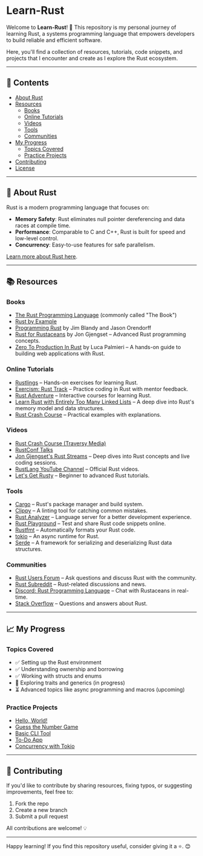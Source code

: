 # Learn-Rust

Welcome to **Learn-Rust**! 🚀 This repository is my personal journey of learning Rust, a systems programming language that empowers developers to build reliable and efficient software.

Here, you'll find a collection of resources, tutorials, code snippets, and projects that I encounter and create as I explore the Rust ecosystem.

---

## 📖 Contents

- [About Rust](#about-rust)
- [Resources](#resources)
  - [Books](#books)
  - [Online Tutorials](#online-tutorials)
  - [Videos](#videos)
  - [Tools](#tools)
  - [Communities](#communities)
- [My Progress](#my-progress)
  - [Topics Covered](#topics-covered)
  - [Practice Projects](#practice-projects)
- [Contributing](#contributing)
- [License](#license)

---

## 🦀 About Rust

Rust is a modern programming language that focuses on:
- **Memory Safety**: Rust eliminates null pointer dereferencing and data races at compile time.
- **Performance**: Comparable to C and C++, Rust is built for speed and low-level control.
- **Concurrency**: Easy-to-use features for safe parallelism.

[Learn more about Rust here](https://www.rust-lang.org).

---

## 📚 Resources

### Books
- [The Rust Programming Language](https://doc.rust-lang.org/book/) (commonly called "The Book")
- [Rust by Example](https://doc.rust-lang.org/rust-by-example/)
- [Programming Rust](https://www.oreilly.com/library/view/programming-rust-2nd/9781492052586/) by Jim Blandy and Jason Orendorff
- [Rust for Rustaceans](https://nostarch.com/rust-rustaceans) by Jon Gjengset – Advanced Rust programming concepts.
- [Zero To Production In Rust](https://www.zero2prod.com/) by Luca Palmieri – A hands-on guide to building web applications with Rust.

### Online Tutorials
- [Rustlings](https://github.com/rust-lang/rustlings) – Hands-on exercises for learning Rust.
- [Exercism: Rust Track](https://exercism.io/tracks/rust) – Practice coding in Rust with mentor feedback.
- [Rust Adventure](https://www.rustadventure.dev/) – Interactive courses for learning Rust.
- [Learn Rust with Entirely Too Many Linked Lists](https://rust-unofficial.github.io/too-many-lists/) – A deep dive into Rust's memory model and data structures.
- [Rust Crash Course](https://doc.rust-lang.org/stable/rust-by-example/hello.html) – Practical examples with explanations.

### Videos
- [Rust Crash Course (Traversy Media)](https://www.youtube.com/watch?v=zF34dRivLOw)
- [RustConf Talks](https://www.youtube.com/user/rustlang/videos)
- [Jon Gjengset's Rust Streams](https://www.youtube.com/c/JonGjengset) – Deep dives into Rust concepts and live coding sessions.
- [RustLang YouTube Channel](https://www.youtube.com/c/RustVideos) – Official Rust videos.
- [Let's Get Rusty](https://www.youtube.com/@letsgetrusty) – Beginner to advanced Rust tutorials.

### Tools
- [Cargo](https://doc.rust-lang.org/cargo/) – Rust's package manager and build system.
- [Clippy](https://github.com/rust-lang/rust-clippy) – A linting tool for catching common mistakes.
- [Rust Analyzer](https://rust-analyzer.github.io/) – Language server for a better development experience.
- [Rust Playground](https://play.rust-lang.org/) – Test and share Rust code snippets online.
- [Rustfmt](https://github.com/rust-lang/rustfmt) – Automatically formats your Rust code.
- [tokio](https://tokio.rs/) – An async runtime for Rust.
- [Serde](https://serde.rs/) – A framework for serializing and deserializing Rust data structures.

### Communities
- [Rust Users Forum](https://users.rust-lang.org/) – Ask questions and discuss Rust with the community.
- [Rust Subreddit](https://www.reddit.com/r/rust/) – Rust-related discussions and news.
- [Discord: Rust Programming Language](https://discord.gg/rust-lang) – Chat with Rustaceans in real-time.
- [Stack Overflow](https://stackoverflow.com/questions/tagged/rust) – Questions and answers about Rust.

---

## 📈 My Progress

### Topics Covered
- ✅ Setting up the Rust environment
- ✅ Understanding ownership and borrowing
- ✅ Working with structs and enums
- 🔄 Exploring traits and generics (in progress)
- ⏳ Advanced topics like async programming and macros (upcoming)

### Practice Projects
- [Hello, World!](./projects/hello-world)
- [Guess the Number Game](./projects/guess-the-number)
- [Basic CLI Tool](./projects/cli-tool)
- [To-Do App](./projects/to-do-app)
- [Concurrency with Tokio](./projects/concurrency-tokio)

---

## 🤝 Contributing

If you'd like to contribute by sharing resources, fixing typos, or suggesting improvements, feel free to:
1. Fork the repo
2. Create a new branch
3. Submit a pull request

All contributions are welcome! 💡

---

Happy learning! If you find this repository useful, consider giving it a ⭐. 😊